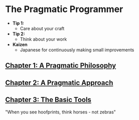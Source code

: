 # The Pragmatic Programmer

* **Tip 1:**
  * Care about your craft
* **Tip 2:**
  * Think about your work
* **Kaizen**
  * Japanese for continuously making small improvements

## [Chapter 1: A Pragmatic Philosophy](./CHAPTER_1.md)

## [Chapter 2: A Pragmatic Approach](./CHAPTER_2.md)

## [Chapter 3: The Basic Tools](./CHAPTER_3.md)

"When you see hoofprints, think horses - not zebras"
